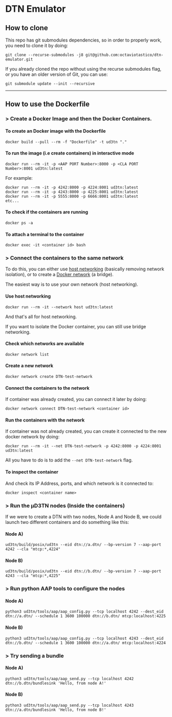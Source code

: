 # DTN Emulator

## How to clone

This repo has git submodules dependencies, so in order to properly work, you need to clone it by doing:

```
git clone --recurse-submodules -j8 git@github.com:octaviotastico/dtn-emulator.git
```

If you already cloned the repo without using the recurse submodules flag, or you have an older version of Git, you can use:

```
git submodule update --init --recursive
```

---

## How to use the Dockerfile

### > Create a Docker Image and then the Docker Containers.

#### **To create an Docker image with the Dockerfile**
```
docker build --pull --rm -f "Dockerfile" -t ud3tn "."
```

#### **To run the image (i.e create containers) in interactive mode**
```
docker run --rm -it -p <AAP PORT Number>:8000 -p <CLA PORT Number>:8001 ud3tn:latest
```
For example:
```
docker run --rm -it -p 4242:8000 -p 4224:8001 ud3tn:latest
docker run --rm -it -p 4243:8000 -p 4225:8001 ud3tn:latest
docker run --rm -it -p 5555:8000 -p 6666:8001 ud3tn:latest
etc...
```

#### **To check if the containers are running**
```
docker ps -a
```

#### **To attach a terminal to the container**
```
docker exec -it <container id> bash
```

### > Connect the containers to the same network

To do this, you can either use [host networking](https://docs.docker.com/network/host/) (basically removing network isolation), or to create a [Docker network](https://docs.docker.com/network/bridge/) (a bridge).

The easiest way is to use your own network (host networking).

#### **Use host networking**

```
docker run --rm -it --network host ud3tn:latest
```

And that's all for host networking.

If you want to isolate the Docker container, you can still use bridge networking.

#### **Check which networks are available**
```
docker network list
```

#### **Create a new network**
```
docker network create DTN-test-network
```

#### **Connect the containers to the network**
If container was already created, you can connect it later by doing:
```
docker network connect DTN-test-network <container id>
```

#### **Run the containers with the network**
If container was not already created, you can create it connected to the new docker network by doing:
```
docker run --rm -it --net DTN-test-network -p 4242:8000 -p 4224:8001 ud3tn:latest
```

All you have to do is to add the `--net DTN-test-network` flag.

#### **To inspect the container**
And check its IP Address, ports, and which network is it connected to:
```
docker inspect <container name>
```


### > Run the μD3TN nodes (Inside the containers)

If we were to create a DTN with two nodes, Node A and Node B, we could launch two different containers and do something like this:

#### **Node A)**
```
ud3tn/build/posix/ud3tn --eid dtn://a.dtn/ --bp-version 7 --aap-port 4242 --cla "mtcp:*,4224"
```

#### **Node B)**
```
ud3tn/build/posix/ud3tn --eid dtn://b.dtn/ --bp-version 7 --aap-port 4243 --cla "mtcp:*,4225"
```

### > Run python AAP tools to configure the nodes

#### **Node A)**
```
python3 ud3tn/tools/aap/aap_config.py --tcp localhost 4242 --dest_eid dtn://a.dtn/ --schedule 1 3600 100000 dtn://b.dtn/ mtcp:localhost:4225
```

#### **Node B)**
```
python3 ud3tn/tools/aap/aap_config.py --tcp localhost 4243 --dest_eid dtn://b.dtn/ --schedule 1 3600 100000 dtn://a.dtn/ mtcp:localhost:4224
```

### > Try sending a bundle
#### **Node A)**
```
python3 ud3tn/tools/aap/aap_send.py --tcp localhost 4242 dtn://b.dtn/bundlesink 'Hello, from node A!'
```

#### **Node B)**
```
python3 ud3tn/tools/aap/aap_send.py --tcp localhost 4243 dtn://a.dtn/bundlesink 'Hello, from node B!'
```
